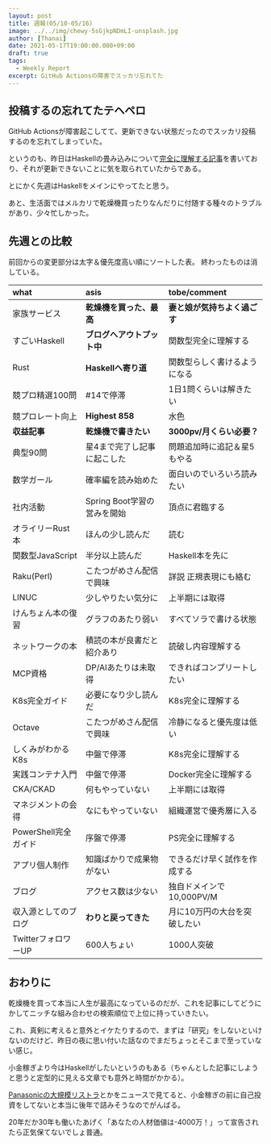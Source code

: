```yaml
---
layout: post
title: 週報(05/10-05/16)
image: ../../img/chewy-5sGjkpNDmLI-unsplash.jpg
author: [Thanai]
date: 2021-05-17T19:00:00.000+09:00
draft: true
tags:
  - Weekly Report
excerpt: GitHub Actionsの障害でスッカリ忘れてた
---
```


## 投稿するの忘れてたテヘペロ

GitHub Actionsが障害起こしてて、更新できない状態だったのでスッカリ投稿するのを忘れてしまっていた。

というのも、昨日はHaskellの畳み込みについて[完全に理解する記事](https://dev.thanaism.com/2021/05/haskell-2/)を書いており、それが更新できないことに気を取られていたからである。

とにかく先週はHaskellをメインにやってたと思う。

あと、生活面ではメルカリで乾燥機買ったりなんだりに付随する種々のトラブルがあり、少々忙しかった。

## 先週との比較

前回からの変更部分は太字＆優先度高い順にソートした表。
終わったものは消している。

| what                 | asis                        | tobe/comment                 |
| :------------------- | :-------------------------- | :--------------------------- |
| 家族サービス         | **乾燥機を買った、最高**    | **妻と娘が気持ちよく過ごす** |
| すごいHaskell        | **ブログへアウトプット中**  | 関数型完全に理解する         |
| Rust                 | **Haskellへ寄り道**         | 関数型らしく書けるようになる |
| 競プロ精選100問      | #14で停滞                   | 1日1問くらいは解きたい       |
| 競プロレート向上     | **Highest 858**             | 水色                         |
| **収益記事**         | **乾燥機で書きたい**        | **3000pv/月くらい必要？**    |
| 典型90問             | 星4まで完了し記事に起こした | 問題追加時に追記＆星5もやる  |
| 数学ガール           | 確率編を読み始めた          | 面白いのでいろいろ読みたい   |
| 社内活動             | Spring Boot学習の営みを開始 | 頂点に君臨する               |
| オライリーRust本     | ほんの少し読んだ            | 読む                         |
| 関数型JavaScript     | 半分以上読んだ              | Haskell本を先に              |
| Raku(Perl)           | こたつがめさん配信で興味    | 詳説 正規表現にも絡む        |
| LINUC                | 少しやりたい気分に          | 上半期には取得               |
| けんちょん本の復習   | グラフのあたり弱い          | すべてソラで書ける状態       |
| ネットワークの本     | 積読の本が良書だと紹介あり  | 読破し内容理解する           |
| MCP資格              | DP/AIあたりは未取得         | できればコンプリートしたい   |
| K8s完全ガイド        | 必要になり少し読んだ        | K8s完全に理解する            |
| Octave               | こたつがめさん配信で興味    | 冷静になると優先度は低い     |
| しくみがわかるK8s    | 中盤で停滞                  | K8s完全に理解する            |
| 実践コンテナ入門     | 中盤で停滞                  | Docker完全に理解する         |
| CKA/CKAD             | 何もやっていない            | 上半期には取得               |
| マネジメントの会得   | なにもやっていない          | 組織運営で優秀層に入る       |
| PowerShell完全ガイド | 序盤で停滞                  | PS完全に理解する             |
| アプリ個人制作       | 知識ばかりで成果物がない    | できるだけ早く試作を作成する |
| ブログ               | アクセス数は少ない          | 独自ドメインで10,000PV/M     |
| 収入源としてのブログ | **わりと戻ってきた**        | 月に10万円の大台を突破したい |
| TwitterフォロワーUP  | 600人ちょい                 | 1000人突破                   |

## おわりに

乾燥機を買って本当に人生が最高になっているのだが、これを記事にしてどうにかしてニッチな組み合わせの検索順位で上位に持っていきたい。

これ、真剣に考えると意外とイケたりするので、まずは「研究」をしないといけないのだけど、昨日の夜に思い付いた話なのでまだちょっとそこまで至っていない感じ。

小金稼ぎより今はHaskellがしたいというのもある（ちゃんとした記事にしようと思うと定型的に見える文章でも意外と時間がかかる）。

[Panasonicの大規模リストラ](https://diamond.jp/articles/-/270880)とかをニュースで見てると、小金稼ぎの前に自己投資をしてないと本当に後年で詰みそうなのでがんばる。

20年だか30年も働いたあげく「あなたの人材価値は-4000万！」って宣告されたら正気保てないでしょ普通。
